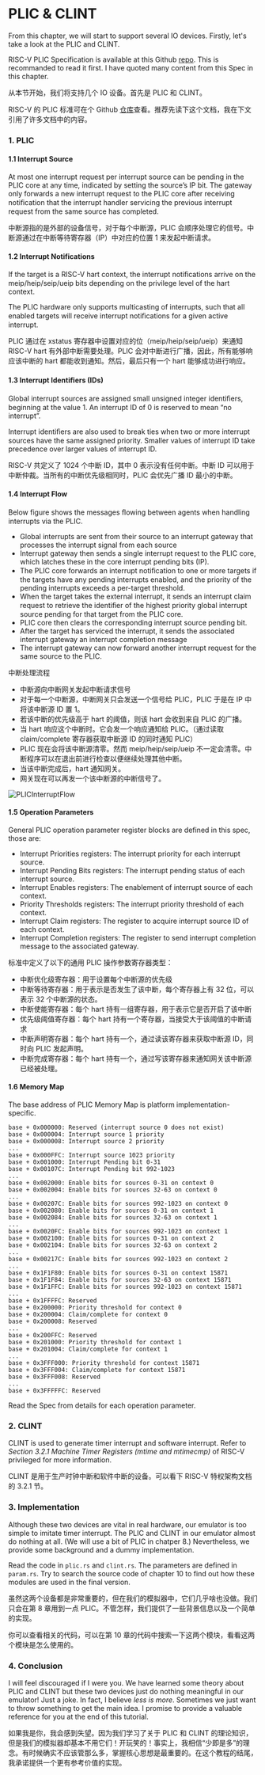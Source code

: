 # PLIC & CLINT

From this chapter, we will start to support several IO devices. Firstly, let's take a look at the PLIC and CLINT.

RISC-V PLIC Specification is available at this Github [repo](https://github.com/riscv/riscv-plic-spec/blob/master/riscv-plic.adoc). This is recommanded to read it first. I have quoted many content from this Spec in this chapter.


从本节开始，我们将支持几个 IO 设备。首先是 PLIC 和 CLINT。

RISC-V 的 PLIC 标准可在个 Github [仓库](https://github.com/riscv/riscv-plic-spec/blob/master/riscv-plic.adoc)查看。推荐先读下这个文档，我在下文引用了许多文档中的内容。

### 1. PLIC

#### 1.1 Interrupt Source

At most one interrupt request per interrupt source can be pending in the PLIC core at any time, indicated by setting the source’s IP bit. The gateway only forwards a new interrupt request to the PLIC core after receiving notiﬁcation that the interrupt handler servicing the previous interrupt request from the same source has completed.

中断源指的是外部的设备信号，对于每个中断源，PLIC 会顺序处理它的信号。中断源通过在中断等待寄存器（IP）中对应的位置 1 来发起中断请求。

#### 1.2 Interrupt Notifications

If the target is a RISC-V hart context, the interrupt notiﬁcations arrive on the meip/heip/seip/ueip bits depending on the privilege level of the hart context.

The PLIC hardware only supports multicasting of interrupts, such that all enabled targets will receive interrupt notiﬁcations for a given active interrupt.

PLIC 通过在 xstatus 寄存器中设置对应的位（meip/heip/seip/ueip）来通知 RISC-V hart 有外部中断需要处理。PLIC 会对中断进行广播，因此，所有能够响应该中断的 hart 都能收到通知。然后，最后只有一个 hart 能够成功进行响应。

#### 1.3 Interrupt Identiﬁers (IDs)

Global interrupt sources are assigned small unsigned integer identiﬁers, beginning at the value 1. An interrupt ID of 0 is reserved to mean “no interrupt”.

Interrupt identiﬁers are also used to break ties when two or more interrupt sources have the same assigned priority. Smaller values of interrupt ID take precedence over larger values of interrupt ID.

RISC-V 共定义了 1024 个中断 ID，其中 0 表示没有任何中断。中断 ID 可以用于中断仲裁。当所有的中断优先级相同时，PLIC 会优先广播 ID 最小的中断。

#### 1.4 Interrupt Flow

Below figure shows the messages ﬂowing between agents when handling interrupts via the PLIC.

+ Global interrupts are sent from their source to an interrupt gateway that processes the interrupt signal from each source
+ Interrupt gateway then sends a single interrupt request to the PLIC core, which latches these in the core interrupt pending bits (IP).
+ The PLIC core forwards an interrupt notiﬁcation to one or more targets if the targets have any pending interrupts enabled, and the priority of the pending interrupts exceeds a per-target threshold.
+ When the target takes the external interrupt, it sends an interrupt claim request to retrieve the identiﬁer of the highest priority global interrupt source pending for that target from the PLIC core.
+ PLIC core then clears the corresponding interrupt source pending bit.
+ After the target has serviced the interrupt, it sends the associated interrupt gateway an interrupt completion message
+ The interrupt gateway can now forward another interrupt request for the same source to the PLIC.

中断处理流程

+ 中断源向中断网关发起中断请求信号
+ 对于每一个中断源，中断网关只会发送一个信号给 PLIC，PLIC 于是在 IP 中将该中断源 ID 置 1。
+ 若该中断的优先级高于 hart 的阈值，则该 hart 会收到来自 PLIC 的广播。
+ 当 hart 响应这个中断时。它会发一个响应通知给 PLIC。（通过读取 claim/complete 寄存器获取中断源 ID 的同时通知 PLIC）
+ PLIC 现在会将该中断源清零。然而 meip/heip/seip/ueip 不一定会清零。中断程序可以在退出前进行检查以便继续处理其他中断。
+ 当该中断完成后，hart 通知网关。
+ 网关现在可以再发一个该中断源的中断信号了。

![PLICInterruptFlow](./images/PLICInterruptFlow.jpg)


#### 1.5 Operation Parameters

General PLIC operation parameter register blocks are defined in this spec, those are:

+ Interrupt Priorities registers: The interrupt priority for each interrupt source.
+ Interrupt Pending Bits registers: The interrupt pending status of each interrupt source.
+ Interrupt Enables registers: The enablement of interrupt source of each context.
+ Priority Thresholds registers: The interrupt priority threshold of each context.
+ Interrupt Claim registers: The register to acquire interrupt source ID of each context.
+ Interrupt Completion registers: The register to send interrupt completion message to the associated gateway.

标准中定义了以下的通用 PLIC 操作参数寄存器类型：

+ 中断优化级寄存器：用于设置每个中断源的优先级
+ 中断等待寄存器：用于表示是否发生了该中断，每个寄存器上有 32 位，可以表示 32 个中断源的状态。
+ 中断使能寄存器：每个 hart 持有一组寄存器，用于表示它是否开启了该中断
+ 优先级阈值寄存器：每个 hart 持有一个寄存器，当接受大于该阈值的中断请求
+ 中断声明寄存器：每个 hart 持有一个，通过读该寄存器来获取中断源 ID，同时向 PLIC 发起声明。
+ 中断完成寄存器：每个 hart 持有一个，通过写该寄存器来通知网关该中断源已经被处理。


#### 1.6 Memory Map

The base address of PLIC Memory Map is platform implementation-specific.

    base + 0x000000: Reserved (interrupt source 0 does not exist)
    base + 0x000004: Interrupt source 1 priority
    base + 0x000008: Interrupt source 2 priority
    ...
    base + 0x000FFC: Interrupt source 1023 priority
    base + 0x001000: Interrupt Pending bit 0-31
    base + 0x00107C: Interrupt Pending bit 992-1023
    ...
    base + 0x002000: Enable bits for sources 0-31 on context 0
    base + 0x002004: Enable bits for sources 32-63 on context 0
    ...
    base + 0x00207C: Enable bits for sources 992-1023 on context 0
    base + 0x002080: Enable bits for sources 0-31 on context 1
    base + 0x002084: Enable bits for sources 32-63 on context 1
    ...
    base + 0x0020FC: Enable bits for sources 992-1023 on context 1
    base + 0x002100: Enable bits for sources 0-31 on context 2
    base + 0x002104: Enable bits for sources 32-63 on context 2
    ...
    base + 0x00217C: Enable bits for sources 992-1023 on context 2
    ...
    base + 0x1F1F80: Enable bits for sources 0-31 on context 15871
    base + 0x1F1F84: Enable bits for sources 32-63 on context 15871
    base + 0x1F1FFC: Enable bits for sources 992-1023 on context 15871
    ...
    base + 0x1FFFFC: Reserved
    base + 0x200000: Priority threshold for context 0
    base + 0x200004: Claim/complete for context 0
    base + 0x200008: Reserved
    ...
    base + 0x200FFC: Reserved
    base + 0x201000: Priority threshold for context 1
    base + 0x201004: Claim/complete for context 1
    ...
    base + 0x3FFF000: Priority threshold for context 15871
    base + 0x3FFF004: Claim/complete for context 15871
    base + 0x3FFF008: Reserved
    ...
    base + 0x3FFFFFC: Reserved

Read the Spec from details for each operation parameter.

### 2. CLINT

CLINT is used to generate timer interrupt and software interrupt. Refer to *Section 3.2.1 Machine Timer Registers (mtime and mtimecmp)* of RISC-V privileged for more information.

CLINT 是用于生产时钟中断和软件中断的设备。可以看下 RISC-V 特权架构文档的 3.2.1 节。

### 3. Implementation

Although these two devices are vital in real hardware, our emulator is too simple to imitate timer interrupt. The PLIC and CLINT in our emulator almost do nothing at all. (We will use a bit of PLIC in chatper 8.) Nevertheless, we provide some background and a dummy implementation.

Read the code in `plic.rs` and `clint.rs`. The parameters are defined in `param.rs`. Try to search the source code of chapter 10 to find out how these modules are used in the final version. 

虽然这两个设备都是非常重要的，但在我们的模拟器中，它们几乎啥也没做。我们只会在第 8 章用到一点 PLIC。不管怎样，我们提供了一些背景信息以及一个简单的实现。

你可以查看相关的代码，可以在第 10 章的代码中搜索一下这两个模块，看看这两个模块是怎么使用的。

### 4. Conclusion

I will feel discouraged if I were you. We have learned some theory about PLIC and CLINT but these two devices just do nothing meaningful in our emulator! Just a joke. In fact, I believe *less is more*. Sometimes we just want to throw something to get the main idea. I promise to provide a valuable reference for you at the end of this tutorial.

如果我是你，我会感到失望。因为我们学习了关于 PLIC 和 CLINT 的理论知识，但是我们的模拟器却基本不用它们！开玩笑的！事实上，我相信“少即是多”的理念。有时候确实不应该管那么多，掌握核心思想是最重要的。在这个教程的结尾，我承诺提供一个更有参考价值的实现。

